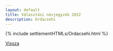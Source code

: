 ```yaml
---
layout: default
title: Választási névjegyzék 2022
description: Ordacsehi
---
```


{% include settlementHTMLs/Ordacsehi.html %}

[Vissza](../)